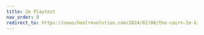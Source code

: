 ```yaml
---
title: 2e Playtest
nav_order: 8
redirect_to: https://newschoolrevolution.com/2024/02/08/the-cairn-2e-kickstarter-page-is-live
---
```

